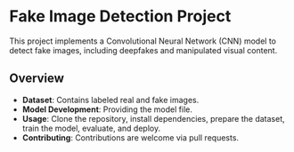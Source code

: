 # Fake Image Detection Project

This project implements a Convolutional Neural Network (CNN) model to detect fake images, including deepfakes and manipulated visual content.

## Overview

- **Dataset**: Contains labeled real and fake images.
- **Model Development**: Providing the model file.
- **Usage**: Clone the repository, install dependencies, prepare the dataset, train the model, evaluate, and deploy.
- **Contributing**: Contributions are welcome via pull requests.
